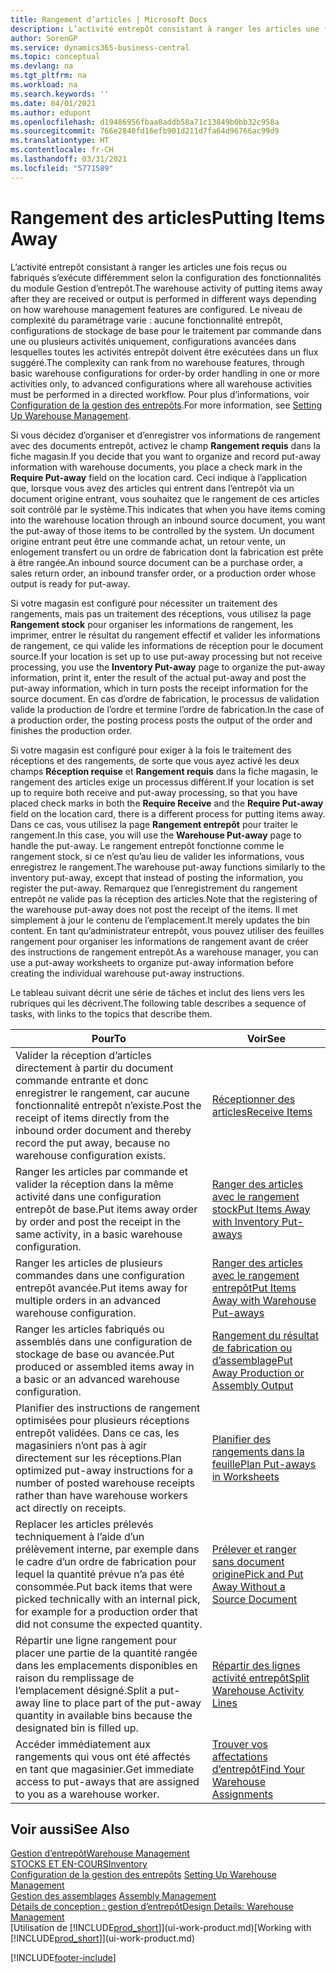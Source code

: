 ```yaml
---
title: Rangement d’articles | Microsoft Docs
description: L’activité entrepôt consistant à ranger les articles une fois reçus ou fabriqués s’exécute différemment selon la configuration des fonctionnalités du module Gestion d’entrepôt.
author: SorenGP
ms.service: dynamics365-business-central
ms.topic: conceptual
ms.devlang: na
ms.tgt_pltfrm: na
ms.workload: na
ms.search.keywords: ''
ms.date: 04/01/2021
ms.author: edupont
ms.openlocfilehash: d19486956fbaa0addb58a71c13849b0bb32c958a
ms.sourcegitcommit: 766e2840fd16efb901d211d7fa64d96766ac99d9
ms.translationtype: HT
ms.contentlocale: fr-CH
ms.lasthandoff: 03/31/2021
ms.locfileid: "5771589"
---
```

# <a name="putting-items-away"></a><span data-ttu-id="77800-103">Rangement des articles</span><span class="sxs-lookup"><span data-stu-id="77800-103">Putting Items Away</span></span>
<span data-ttu-id="77800-104">L’activité entrepôt consistant à ranger les articles une fois reçus ou fabriqués s’exécute différemment selon la configuration des fonctionnalités du module Gestion d’entrepôt.</span><span class="sxs-lookup"><span data-stu-id="77800-104">The warehouse activity of putting items away after they are received or output is performed in different ways depending on how warehouse management features are configured.</span></span> <span data-ttu-id="77800-105">Le niveau de complexité du paramétrage varie : aucune fonctionnalité entrepôt, configurations de stockage de base pour le traitement par commande dans une ou plusieurs activités uniquement, configurations avancées dans lesquelles toutes les activités entrepôt doivent être exécutées dans un flux suggéré.</span><span class="sxs-lookup"><span data-stu-id="77800-105">The complexity can rank from no warehouse features, through basic warehouse configurations for order-by order handling in one or more activities only, to advanced configurations where all warehouse activities must be performed in a directed workflow.</span></span> <span data-ttu-id="77800-106">Pour plus d’informations, voir [Configuration de la gestion des entrepôts](warehouse-setup-warehouse.md).</span><span class="sxs-lookup"><span data-stu-id="77800-106">For more information, see [Setting Up Warehouse Management](warehouse-setup-warehouse.md).</span></span>

<span data-ttu-id="77800-107">Si vous décidez d’organiser et d’enregistrer vos informations de rangement avec des documents entrepôt, activez le champ **Rangement requis** dans la fiche magasin.</span><span class="sxs-lookup"><span data-stu-id="77800-107">If you decide that you want to organize and record put-away information with warehouse documents, you place a check mark in the **Require Put-away** field on the location card.</span></span> <span data-ttu-id="77800-108">Ceci indique à l’application que, lorsque vous avez des articles qui entrent dans l’entrepôt via un document origine entrant, vous souhaitez que le rangement de ces articles soit contrôlé par le système.</span><span class="sxs-lookup"><span data-stu-id="77800-108">This indicates that when you have items coming into the warehouse location through an inbound source document, you want the put-away of those items to be controlled by the system.</span></span> <span data-ttu-id="77800-109">Un document origine entrant peut être une commande achat, un retour vente, un enlogement transfert ou un ordre de fabrication dont la fabrication est prête à être rangée.</span><span class="sxs-lookup"><span data-stu-id="77800-109">An inbound source document can be a purchase order, a sales return order, an inbound transfer order, or a production order whose output is ready for put-away.</span></span>  

<span data-ttu-id="77800-110">Si votre magasin est configuré pour nécessiter un traitement des rangements, mais pas un traitement des réceptions, vous utilisez la page **Rangement stock** pour organiser les informations de rangement, les imprimer, entrer le résultat du rangement effectif et valider les informations de rangement, ce qui valide les informations de réception pour le document source.</span><span class="sxs-lookup"><span data-stu-id="77800-110">If your location is set up to use put-away processing but not receive processing, you use the **Inventory Put-away** page to organize the put-away information, print it, enter the result of the actual put-away and post the put-away information, which in turn posts the receipt information for the source document.</span></span> <span data-ttu-id="77800-111">En cas d’ordre de fabrication, le processus de validation valide la production de l’ordre et termine l’ordre de fabrication.</span><span class="sxs-lookup"><span data-stu-id="77800-111">In the case of a production order, the posting process posts the output of the order and finishes the production order.</span></span>

<span data-ttu-id="77800-112">Si votre magasin est configuré pour exiger à la fois le traitement des réceptions et des rangements, de sorte que vous ayez activé les deux champs **Réception requise** et **Rangement requis** dans la fiche magasin, le rangement des articles exige un processus différent.</span><span class="sxs-lookup"><span data-stu-id="77800-112">If your location is set up to require both receive and put-away processing, so that you have placed check marks in both the **Require Receive** and the **Require Put-away** field on the location card, there is a different process for putting items away.</span></span> <span data-ttu-id="77800-113">Dans ce cas, vous utilisez la page **Rangement entrepôt** pour traiter le rangement.</span><span class="sxs-lookup"><span data-stu-id="77800-113">In this case, you will use the **Warehouse Put-away** page to handle the put-away.</span></span> <span data-ttu-id="77800-114">Le rangement entrepôt fonctionne comme le rangement stock, si ce n’est qu’au lieu de valider les informations, vous enregistrez le rangement.</span><span class="sxs-lookup"><span data-stu-id="77800-114">The warehouse put-away functions similarly to the inventory put-away, except that instead of posting the information, you register the put-away.</span></span> <span data-ttu-id="77800-115">Remarquez que l’enregistrement du rangement entrepôt ne valide pas la réception des articles.</span><span class="sxs-lookup"><span data-stu-id="77800-115">Note that the registering of the warehouse put-away does not post the receipt of the items.</span></span> <span data-ttu-id="77800-116">Il met simplement à jour le contenu de l’emplacement.</span><span class="sxs-lookup"><span data-stu-id="77800-116">It merely updates the bin content.</span></span> <span data-ttu-id="77800-117">En tant qu’administrateur entrepôt, vous pouvez utiliser des feuilles rangement pour organiser les informations de rangement avant de créer des instructions de rangement entrepôt.</span><span class="sxs-lookup"><span data-stu-id="77800-117">As a warehouse manager, you can use a put-away worksheets to organize put-away information before creating the individual warehouse put-away instructions.</span></span>

<span data-ttu-id="77800-118">Le tableau suivant décrit une série de tâches et inclut des liens vers les rubriques qui les décrivent.</span><span class="sxs-lookup"><span data-stu-id="77800-118">The following table describes a sequence of tasks, with links to the topics that describe them.</span></span>   

|<span data-ttu-id="77800-119">**Pour**</span><span class="sxs-lookup"><span data-stu-id="77800-119">**To**</span></span>|<span data-ttu-id="77800-120">**Voir**</span><span class="sxs-lookup"><span data-stu-id="77800-120">**See**</span></span>|  
|------------|-------------|  
|<span data-ttu-id="77800-121">Valider la réception d’articles directement à partir du document commande entrante et donc enregistrer le rangement, car aucune fonctionnalité entrepôt n’existe.</span><span class="sxs-lookup"><span data-stu-id="77800-121">Post the receipt of items directly from the inbound order document and thereby record the put away, because no warehouse configuration exists.</span></span>|[<span data-ttu-id="77800-122">Réceptionner des articles</span><span class="sxs-lookup"><span data-stu-id="77800-122">Receive Items</span></span>](warehouse-how-receive-items.md)|  
|<span data-ttu-id="77800-123">Ranger les articles par commande et valider la réception dans la même activité dans une configuration entrepôt de base.</span><span class="sxs-lookup"><span data-stu-id="77800-123">Put items away order by order and post the receipt in the same activity, in a basic warehouse configuration.</span></span>|[<span data-ttu-id="77800-124">Ranger des articles avec le rangement stock</span><span class="sxs-lookup"><span data-stu-id="77800-124">Put Items Away with Inventory Put-aways</span></span>](warehouse-how-to-put-items-away-with-inventory-put-aways.md)|  
|<span data-ttu-id="77800-125">Ranger les articles de plusieurs commandes dans une configuration entrepôt avancée.</span><span class="sxs-lookup"><span data-stu-id="77800-125">Put items away for multiple orders in an advanced warehouse configuration.</span></span>|[<span data-ttu-id="77800-126">Ranger des articles avec le rangement entrepôt</span><span class="sxs-lookup"><span data-stu-id="77800-126">Put Items Away with Warehouse Put-aways</span></span>](warehouse-how-to-put-items-away-with-warehouse-put-aways.md)|  
|<span data-ttu-id="77800-127">Ranger les articles fabriqués ou assemblés dans une configuration de stockage de base ou avancée.</span><span class="sxs-lookup"><span data-stu-id="77800-127">Put produced or assembled items away in a basic or an advanced warehouse configuration.</span></span>|[<span data-ttu-id="77800-128">Rangement du résultat de fabrication ou d’assemblage</span><span class="sxs-lookup"><span data-stu-id="77800-128">Put Away Production or Assembly Output</span></span>](warehouse-how-to-put-away-production-output.md)|
|<span data-ttu-id="77800-129">Planifier des instructions de rangement optimisées pour plusieurs réceptions entrepôt validées. Dans ce cas, les magasiniers n’ont pas à agir directement sur les réceptions.</span><span class="sxs-lookup"><span data-stu-id="77800-129">Plan optimized put-away instructions for a number of posted warehouse receipts rather than have warehouse workers act directly on receipts.</span></span>|[<span data-ttu-id="77800-130">Planifier des rangements dans la feuille</span><span class="sxs-lookup"><span data-stu-id="77800-130">Plan Put-aways in Worksheets</span></span>](warehouse-how-to-plan-put-aways-in-worksheets.md)|  
|<span data-ttu-id="77800-131">Replacer les articles prélevés techniquement à l’aide d’un prélèvement interne, par exemple dans le cadre d’un ordre de fabrication pour lequel la quantité prévue n’a pas été consommée.</span><span class="sxs-lookup"><span data-stu-id="77800-131">Put back items that were picked technically with an internal pick, for example for a production order that did not consume the expected quantity.</span></span>|[<span data-ttu-id="77800-132">Prélever et ranger sans document origine</span><span class="sxs-lookup"><span data-stu-id="77800-132">Pick and Put Away Without a Source Document</span></span>](warehouse-how-to-create-put-aways-from-internal-put-aways.md)|
|<span data-ttu-id="77800-133">Répartir une ligne rangement pour placer une partie de la quantité rangée dans les emplacements disponibles en raison du remplissage de l’emplacement désigné.</span><span class="sxs-lookup"><span data-stu-id="77800-133">Split a put-away line to place part of the put-away quantity in available bins because the designated bin is filled up.</span></span>|[<span data-ttu-id="77800-134">Répartir des lignes activité entrepôt</span><span class="sxs-lookup"><span data-stu-id="77800-134">Split Warehouse Activity Lines</span></span>](warehouse-how-to-split-warehouse-activity-lines.md)|
|<span data-ttu-id="77800-135">Accéder immédiatement aux rangements qui vous ont été affectés en tant que magasinier.</span><span class="sxs-lookup"><span data-stu-id="77800-135">Get immediate access to put-aways that are assigned to you as a warehouse worker.</span></span>|[<span data-ttu-id="77800-136">Trouver vos affectations d’entrepôt</span><span class="sxs-lookup"><span data-stu-id="77800-136">Find Your Warehouse Assignments</span></span>](warehouse-how-to-find-your-warehouse-assignments.md)|    

## <a name="see-also"></a><span data-ttu-id="77800-137">Voir aussi</span><span class="sxs-lookup"><span data-stu-id="77800-137">See Also</span></span>  
[<span data-ttu-id="77800-138">Gestion d’entrepôt</span><span class="sxs-lookup"><span data-stu-id="77800-138">Warehouse Management</span></span>](warehouse-manage-warehouse.md)  
[<span data-ttu-id="77800-139">STOCKS ET EN-COURS</span><span class="sxs-lookup"><span data-stu-id="77800-139">Inventory</span></span>](inventory-manage-inventory.md)  
<span data-ttu-id="77800-140">[Configuration de la gestion des entrepôts](warehouse-setup-warehouse.md)   </span><span class="sxs-lookup"><span data-stu-id="77800-140">[Setting Up Warehouse Management](warehouse-setup-warehouse.md)   </span></span>  
<span data-ttu-id="77800-141">[Gestion des assemblages](assembly-assemble-items.md)  </span><span class="sxs-lookup"><span data-stu-id="77800-141">[Assembly Management](assembly-assemble-items.md)  </span></span>  
[<span data-ttu-id="77800-142">Détails de conception : gestion d’entrepôt</span><span class="sxs-lookup"><span data-stu-id="77800-142">Design Details: Warehouse Management</span></span>](design-details-warehouse-management.md)  
<span data-ttu-id="77800-143">[Utilisation de [!INCLUDE[prod_short](includes/prod_short.md)]](ui-work-product.md)</span><span class="sxs-lookup"><span data-stu-id="77800-143">[Working with [!INCLUDE[prod_short](includes/prod_short.md)]](ui-work-product.md)</span></span>  


[!INCLUDE[footer-include](includes/footer-banner.md)]